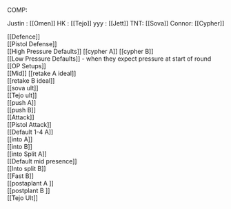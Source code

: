 
COMP:

Justin : [[Omen]]
HK : [[Tejo]]
yyy : [[Jett]]
TNT: [[Sova]]
Connor: [[Cypher]]


  [[Defence]]			
	[[Pistol Defense]]		
	[[High Pressure Defaults]]
		[[cypher A]]
		[[cypher B]]	
	[[Low Pressure Defaults]]	- when they expect pressure at start of round		
	[[OP Setups]]		
		[[Mid]]	
	[[retake A ideal]]		
	[[retake B ideal]]		
	[[sova ult]]		
	[[Tejo ult]]		
	[[push A]] 		
	[[push B]]				
[[Attack]]			
	[[Pistol Attack]]		
	[[Default 1-4 A]]		
		[[into A]]	
		[[into B]]	
		[[into Split A]]	
	[[Default mid presence]]	
		[[Into split B]]			
	[[Fast B]]		
	[[postaplant A	]]	
	[[postplant B	]]	
	[[Tejo Ult]]
